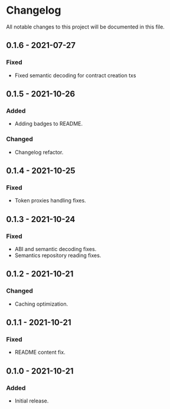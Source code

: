# Changelog
All notable changes to this project will be documented in this file.

## 0.1.6 - 2021-07-27
### Fixed
- Fixed semantic decoding for contract creation txs 


## 0.1.5 - 2021-10-26
### Added
- Adding badges to README.

### Changed
- Changelog refactor.


## 0.1.4 - 2021-10-25
### Fixed
- Token proxies handling fixes.


## 0.1.3 - 2021-10-24
### Fixed 
- ABI and semantic decoding fixes.
- Semantics repository reading fixes.


## 0.1.2 - 2021-10-21
### Changed
- Caching optimization.


## 0.1.1 - 2021-10-21
### Fixed
- README content fix.


## 0.1.0 - 2021-10-21
### Added
- Initial release.





